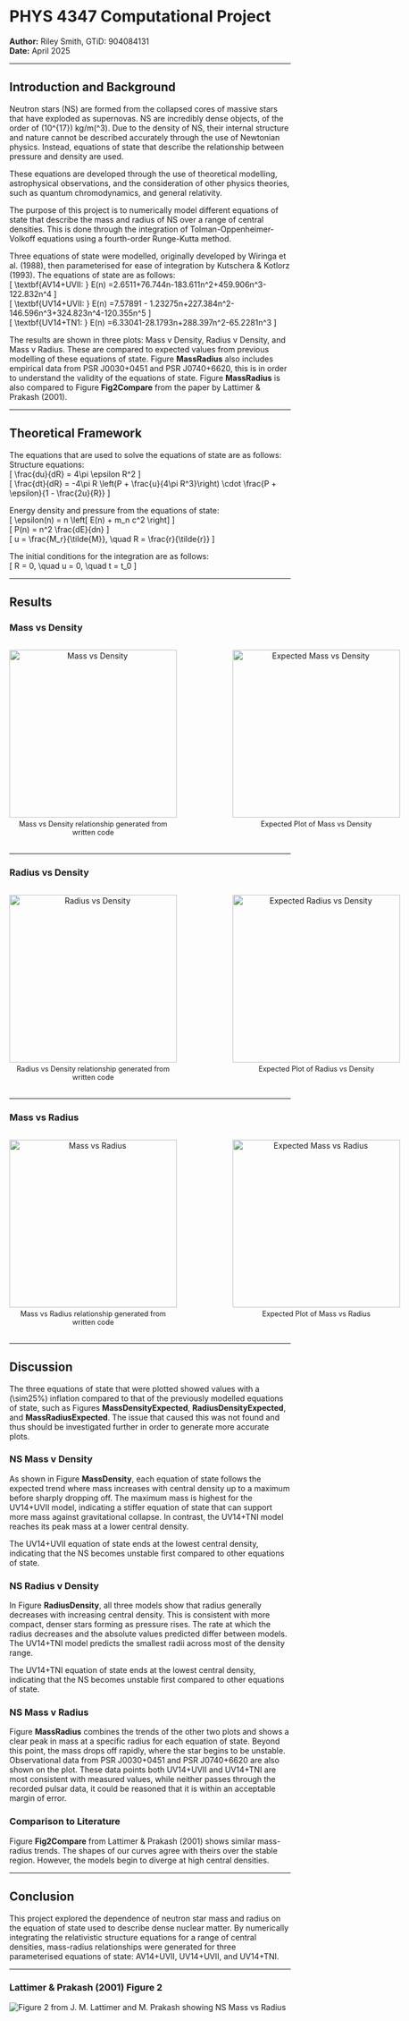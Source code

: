 # PHYS 4347 Computational Project

**Author:** Riley Smith, GTiD: 904084131  
**Date:** April 2025

---

## Introduction and Background

Neutron stars (NS) are formed from the collapsed cores of massive stars that have exploded as supernovas. NS are incredibly dense objects, of the order of \(10^{17}\) kg/m\(^3\). Due to the density of NS, their internal structure and nature cannot be described accurately through the use of Newtonian physics. Instead, equations of state that describe the relationship between pressure and density are used.

These equations are developed through the use of theoretical modelling, astrophysical observations, and the consideration of other physics theories, such as quantum chromodynamics, and general relativity. 

The purpose of this project is to numerically model different equations of state that describe the mass and radius of NS over a range of central densities. This is done through the integration of Tolman-Oppenheimer-Volkoff equations using a fourth-order Runge-Kutta method.

Three equations of state were modelled, originally developed by Wiringa et al. (1988), then parameterised for ease of integration by Kutschera & Kotlorz (1993). The equations of state are as follows:  
\[
\textbf{AV14+UVII: } E(n) =2.6511+76.744n-183.611n^2+459.906n^3-122.832n^4
\]  
\[
\textbf{UV14+UVII: } E(n) =7.57891 - 1.23275n+227.384n^2-146.596n^3+324.823n^4-120.355n^5
\]  
\[
\textbf{UV14+TN1: } E(n) =6.33041-28.1793n+288.397n^2-65.2281n^3
\]

The results are shown in three plots: Mass v Density, Radius v Density, and Mass v Radius. These are compared to expected values from previous modelling of these equations of state. Figure **MassRadius** also includes empirical data from PSR J0030+0451 and PSR J0740+6620, this is in order to understand the validity of the equations of state. Figure **MassRadius** is also compared to Figure **Fig2Compare** from the paper by Lattimer & Prakash (2001). 

---

## Theoretical Framework

The equations that are used to solve the equations of state are as follows:  
Structure equations:  
\[
\frac{du}{dR} = 4\pi \epsilon R^2
\]  
\[
\frac{dt}{dR} = -4\pi R \left(P + \frac{u}{4\pi R^3}\right) \cdot \frac{P + \epsilon}{1 - \frac{2u}{R}}
\]

Energy density and pressure from the equations of state:  
\[
\epsilon(n) = n \left[ E(n) + m_n c^2 \right]
\]  
\[
P(n) = n^2 \frac{dE}{dn}
\]  
\[
u = \frac{M_r}{\tilde{M}}, \quad R = \frac{r}{\tilde{r}}
\]

The initial conditions for the integration are as follows:  
\[
R = 0, \quad u = 0, \quad t = t_0
\]

---

## Results

### Mass vs Density

<div style="display: flex; gap: 100px; align-items: flex-start; margin-top: 30px; margin-bottom: 30px;">
  <div style="text-align: center;">
    <img src="plots/generated/mass_density.svg" alt="Mass vs Density" style="height: 300px; width: auto;" />
    <div style="font-size: 0.9em; margin-top: 4px;">Mass vs Density relationship generated from written code</div>
  </div>
  <div style="text-align: center;">
    <img src="plots/expected/mass_density_expected.png" alt="Expected Mass vs Density" style="height: 300px; width: auto;" />
    <div style="font-size: 0.9em; margin-top: 4px;">Expected Plot of Mass vs Density</div>
  </div>
</div>


---

### Radius vs Density

<div style="display: flex; gap: 100px; align-items: flex-start; margin-top: 30px; margin-bottom: 30px;">
  <div style="text-align: center;">
    <img src="plots/generated/radius_density.svg" alt="Radius vs Density" style="height: 300px; width: auto;" />
    <div style="font-size: 0.9em; margin-top: 4px;">Radius vs Density relationship generated from written code</div>
  </div>
  <div style="text-align: center;">
    <img src="plots/expected/radius_density_expected.png" alt="Expected Radius vs Density" style="height: 300px; width: auto;" />
    <div style="font-size: 0.9em; margin-top: 4px;">Expected Plot of Radius vs Density</div>
  </div>
</div>


---

### Mass vs Radius

<div style="display: flex; gap: 100px; align-items: flex-start; margin-top: 30px; margin-bottom: 30px;">
  <div style="text-align: center;">
    <img src="plots/generated/mass_radius.svg" alt="Mass vs Radius" style="height: 300px; width: auto;" />
    <div style="font-size: 0.9em; margin-top: 4px;">Mass vs Radius relationship generated from written code</div>
  </div>
  <div style="text-align: center;">
    <img src="plots/expected/mass_radius_expected.png" alt="Expected Mass vs Radius" style="height: 300px; width: auto;" />
    <div style="font-size: 0.9em; margin-top: 4px;">Expected Plot of Mass vs Radius</div>
  </div>
</div>


---

## Discussion

The three equations of state that were plotted showed values with a \(\sim25\%\) inflation compared to that of the previously modelled equations of state, such as Figures **MassDensityExpected**, **RadiusDensityExpected**, and **MassRadiusExpected**. The issue that caused this was not found and thus should be investigated further in order to generate more accurate plots.

### NS Mass v Density

As shown in Figure **MassDensity**, each equation of state follows the expected trend where mass increases with central density up to a maximum before sharply dropping off. The maximum mass is highest for the UV14+UVII model, indicating a stiffer equation of state that can support more mass against gravitational collapse. In contrast, the UV14+TNI model reaches its peak mass at a lower central density.

The UV14+UVII equation of state ends at the lowest central density, indicating that the NS becomes unstable first compared to other equations of state.

### NS Radius v Density

In Figure **RadiusDensity**, all three models show that radius generally decreases with increasing central density. This is consistent with more compact, denser stars forming as pressure rises. The rate at which the radius decreases and the absolute values predicted differ between models. The UV14+TNI model predicts the smallest radii across most of the density range.

The UV14+TNI equation of state ends at the lowest central density, indicating that the NS becomes unstable first compared to other equations of state.

### NS Mass v Radius

Figure **MassRadius** combines the trends of the other two plots and shows a clear peak in mass at a specific radius for each equation of state. Beyond this point, the mass drops off rapidly, where the star begins to be unstable. Observational data from PSR J0030+0451 and PSR J0740+6620 are also shown on the plot. These data points both UV14+UVII and UV14+TNI are most consistent with measured values, while neither passes through the recorded pulsar data, it could be reasoned that it is within an acceptable margin of error.

### Comparison to Literature

Figure **Fig2Compare** from Lattimer & Prakash (2001) shows similar mass-radius trends. The shapes of our curves agree with theirs over the stable region. However, the models begin to diverge at high central densities.

---

## Conclusion

This project explored the dependence of neutron star mass and radius on the equation of state used to describe dense nuclear matter. By numerically integrating the relativistic structure equations for a range of central densities, mass-radius relationships were generated for three parameterised equations of state: AV14+UVII, UV14+UVII, and UV14+TNI.

---

### Lattimer & Prakash (2001) Figure 2

![Figure 2 from J. M. Lattimer and M. Prakash showing NS Mass vs Radius](plots/reference/Figure%202%20from%20J.%20M.%20Lattimer%20and%20M.%20Prakash.png)
